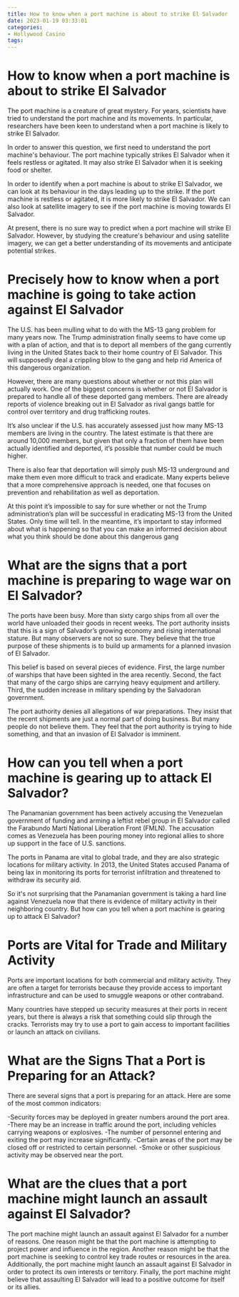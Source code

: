 ```yaml
---
title: How to know when a port machine is about to strike El Salvador
date: 2023-01-19 03:33:01
categories:
- Hollywood Casino
tags:
---
```



#  How to know when a port machine is about to strike El Salvador

The port machine is a creature of great mystery. For years, scientists have tried to understand the port machine and its movements. In particular, researchers have been keen to understand when a port machine is likely to strike El Salvador.

In order to answer this question, we first need to understand the port machine's behaviour. The port machine typically strikes El Salvador when it feels restless or agitated. It may also strike El Salvador when it is seeking food or shelter.

In order to identify when a port machine is about to strike El Salvador, we can look at its behaviour in the days leading up to the strike. If the port machine is restless or agitated, it is more likely to strike El Salvador. We can also look at satellite imagery to see if the port machine is moving towards El Salvador.

At present, there is no sure way to predict when a port machine will strike El Salvador. However, by studying the creature's behaviour and using satellite imagery, we can get a better understanding of its movements and anticipate potential strikes.

#  Precisely how to know when a port machine is going to take action against El Salvador

The U.S. has been mulling what to do with the MS-13 gang problem for many years now. The Trump administration finally seems to have come up with a plan of action, and that is to deport all members of the gang currently living in the United States back to their home country of El Salvador. This will supposedly deal a crippling blow to the gang and help rid America of this dangerous organization.

However, there are many questions about whether or not this plan will actually work. One of the biggest concerns is whether or not El Salvador is prepared to handle all of these deported gang members. There are already reports of violence breaking out in El Salvador as rival gangs battle for control over territory and drug trafficking routes.

It’s also unclear if the U.S. has accurately assessed just how many MS-13 members are living in the country. The latest estimate is that there are around 10,000 members, but given that only a fraction of them have been actually identified and deported, it’s possible that number could be much higher.

There is also fear that deportation will simply push MS-13 underground and make them even more difficult to track and eradicate. Many experts believe that a more comprehensive approach is needed, one that focuses on prevention and rehabilitation as well as deportation.

At this point it’s impossible to say for sure whether or not the Trump administration’s plan will be successful in eradicating MS-13 from the United States. Only time will tell. In the meantime, it’s important to stay informed about what is happening so that you can make an informed decision about what you think should be done about this dangerous gang

#  What are the signs that a port machine is preparing to wage war on El Salvador?

The ports have been busy. More than sixty cargo ships from all over the world have unloaded their goods in recent weeks. The port authority insists that this is a sign of Salvador’s growing economy and rising international stature. But many observers are not so sure. They believe that the true purpose of these shipments is to build up armaments for a planned invasion of El Salvador.

This belief is based on several pieces of evidence. First, the large number of warships that have been sighted in the area recently. Second, the fact that many of the cargo ships are carrying heavy equipment and artillery. Third, the sudden increase in military spending by the Salvadoran government.

The port authority denies all allegations of war preparations. They insist that the recent shipments are just a normal part of doing business. But many people do not believe them. They feel that the port authority is trying to hide something, and that an invasion of El Salvador is imminent.

#  How can you tell when a port machine is gearing up to attack El Salvador?

The Panamanian government has been actively accusing the Venezuelan government of funding and arming a leftist rebel group in El Salvador called the Farabundo Martí National Liberation Front (FMLN). The accusation comes as Venezuela has been pouring money into regional allies to shore up support in the face of U.S. sanctions.

The ports in Panama are vital to global trade, and they are also strategic locations for military activity. In 2013, the United States accused Panama of being lax in monitoring its ports for terrorist infiltration and threatened to withdraw its security aid.

So it's not surprising that the Panamanian government is taking a hard line against Venezuela now that there is evidence of military activity in their neighboring country. But how can you tell when a port machine is gearing up to attack El Salvador?

#  Ports are Vital for Trade and Military Activity

Ports are important locations for both commercial and military activity. They are often a target for terrorists because they provide access to important infrastructure and can be used to smuggle weapons or other contraband.

Many countries have stepped up security measures at their ports in recent years, but there is always a risk that something could slip through the cracks. Terrorists may try to use a port to gain access to important facilities or launch an attack on civilians.

# What are the Signs That a Port is Preparing for an Attack?

There are several signs that a port is preparing for an attack. Here are some of the most common indicators:

-Security forces may be deployed in greater numbers around the port area.
-There may be an increase in traffic around the port, including vehicles carrying weapons or explosives.
-The number of personnel entering and exiting the port may increase significantly.
-Certain areas of the port may be closed off or restricted to certain personnel.
-Smoke or other suspicious activity may be observed near the port.

#  What are the clues that a port machine might launch an assault against El Salvador?

The port machine might launch an assault against El Salvador for a number of reasons. One reason might be that the port machine is attempting to project power and influence in the region. Another reason might be that the port machine is seeking to control key trade routes or resources in the area. Additionally, the port machine might launch an assault against El Salvador in order to protect its own interests or territory. Finally, the port machine might believe that assaulting El Salvador will lead to a positive outcome for itself or its allies.